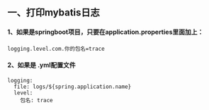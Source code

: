 ## 一、打印mybatis日志
#### 1、如果是springboot项目，只要在application.properties里面加上：
```
logging.level.com.你的包名=trace
```

#### 2、如果是 .yml配置文件
```
logging:
  file: logs/${spring.application.name}
  level:
	包名: trace
```